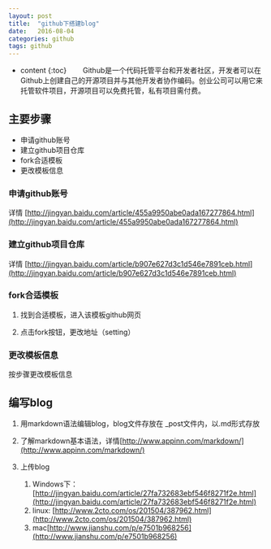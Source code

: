 ```yaml
---
layout: post
title:  "github下搭建blog"
date:   2016-08-04
categories: github
tags: github
---
```


* content
{:toc}
　　Github是一个代码托管平台和开发者社区，开发者可以在Github上创建自己的开源项目并与其他开发者协作编码。创业公司可以用它来托管软件项目，开源项目可以免费托管，私有项目需付费。

## 主要步骤
* 申请github账号
* 建立github项目仓库
* fork合适模板
* 更改模板信息

### 申请github账号

详情 [http://jingyan.baidu.com/article/455a9950abe0ada167277864.html](http://jingyan.baidu.com/article/455a9950abe0ada167277864.html)

### 建立github项目仓库

详情 [http://jingyan.baidu.com/article/b907e627d3c1d546e7891ceb.html](http://jingyan.baidu.com/article/b907e627d3c1d546e7891ceb.html)

### fork合适模板

1. 找到合适模板，进入该模板github网页

2. 点击fork按钮，更改地址（setting）

### 更改模板信息

按步骤更改模板信息

## 编写blog

1. 用markdown语法编辑blog，blog文件存放在 _post文件内，以.md形式存放
2. 了解markdown基本语法，详情[http://www.appinn.com/markdown/](http://www.appinn.com/markdown/)
3. 上传blog

    1. Windows下：[http://jingyan.baidu.com/article/27fa732683ebf546f8271f2e.html](http://jingyan.baidu.com/article/27fa732683ebf546f8271f2e.html)
    2. linux: [http://www.2cto.com/os/201504/387962.html](http://www.2cto.com/os/201504/387962.html)
    3. mac[http://www.jianshu.com/p/e7501b968256](http://www.jianshu.com/p/e7501b968256)
    
    
